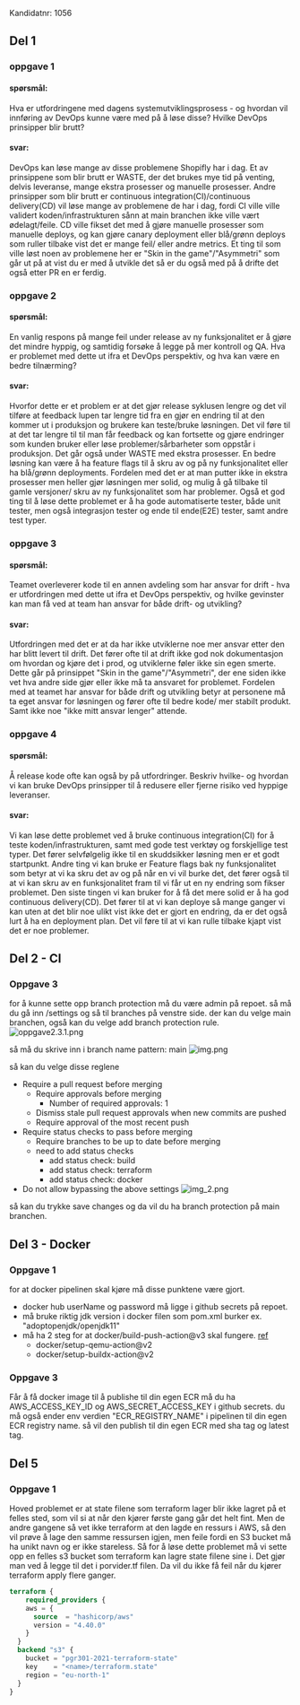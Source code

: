 Kandidatnr: 1056

## Del 1 
### oppgave 1
#### spørsmål: 
Hva er utfordringene med dagens systemutviklingsprosess - 
og hvordan vil innføring av DevOps kunne være med på å løse disse? 
Hvilke DevOps prinsipper blir brutt?

#### svar:
DevOps kan løse mange av disse problemene Shopifly har i dag.
Et av prinsippene som blir brutt er WASTE, der det brukes mye tid på venting, delvis leveranse, mange ekstra prosesser og manuelle prosesser.
Andre prinsipper som blir brutt er continuous integration(CI)/continuous delivery(CD) vil løse mange av problemene de har i dag,
fordi CI ville ville validert koden/infrastrukturen sånn at main branchen ikke ville vært ødelagt/feile.
CD ville fikset det med å gjøre manuelle prosesser som manuelle deploys, og kan gjøre canary deployment eller
blå/grønn deploys som ruller tilbake vist det er mange feil/ eller andre metrics.
Et ting til som ville løst noen av problemene her er "Skin in the game"/"Asymmetri" som går ut på at 
vist du er med å utvikle det så er du også med på å drifte det også etter PR en er ferdig.


### oppgave 2
#### spørsmål:
En vanlig respons på mange feil under release av ny funksjonalitet er å
gjøre det mindre hyppig, og samtidig forsøke å legge på mer kontroll og QA.
Hva er problemet med dette ut ifra et DevOps perspektiv, 
og hva kan være en bedre tilnærming?

#### svar:
Hvorfor dette er et problem er at det gjør release syklusen lengre og det vil tilføre at feedback lupen tar lengre tid fra en gjør en endring til at den kommer ut i produksjon og brukere kan teste/bruke løsningen. Det vil føre til at det tar lengre til til man får feedback og kan fortsette og gjøre endringer som kunden bruker eller løse problemer/sårbarheter som oppstår i produksjon. Det går også under WASTE med ekstra prosesser. 
En bedre løsning kan være å ha feature flags til å skru av og på ny funksjonalitet eller ha blå/grønn deployments. Fordelen med det er at man putter ikke in ekstra prosesser men heller gjør løsningen mer solid, og mulig å gå tilbake til gamle versjoner/ skru av ny funksjonalitet som har problemer. Også et god ting til å løse dette problemet er å ha gode automatiserte tester, både unit tester, men også integrasjon tester og ende til ende(E2E) tester, samt andre test typer.


### oppgave 3
#### spørsmål:
Teamet overleverer kode til en annen avdeling som har ansvar for drift - 
hva er utfordringen med dette ut ifra et DevOps perspektiv, og hvilke gevinster kan man 
få ved at team han ansvar for både drift- og utvikling?

#### svar:
Utfordringen med det er at da har ikke utviklerne noe mer ansvar etter den har blitt levert til drift. Det fører ofte til at drift ikke god nok dokumentasjon om hvordan og kjøre det i prod, og utviklerne føler ikke sin egen smerte. Dette går på prinsippet "Skin in the game"/"Asymmetri", der ene siden ikke vet hva andre side gjør eller ikke må ta ansvaret for problemet.
Fordelen med at teamet har ansvar for både drift og utvikling betyr at personene må ta eget ansvar for løsningen og fører ofte til bedre kode/ mer stabilt produkt. Samt ikke noe "ikke mitt ansvar lenger" attende.


### oppgave 4
#### spørsmål:
Å release kode ofte kan også by på utfordringer. Beskriv hvilke- 
og hvordan vi kan bruke DevOps prinsipper til å redusere eller fjerne risiko 
ved hyppige leveranser.

#### svar:
Vi kan løse dette problemet ved å bruke continuous integration(CI) for å teste koden/infrastrukturen, samt med gode test verktøy og forskjellige test typer. Det fører selvfølgelig ikke til en skuddsikker  løsning men er et godt startpunkt. Andre ting vi kan bruke er Feature flags bak ny funksjonalitet som betyr at vi ka skru det av og på når en vi vil burke det, det fører også til at vi kan skru av en funksjonalitet fram til vi får ut en ny endring som fikser problemet. Den siste tingen vi kan bruker for å få det mere solid er å ha god continuous delivery(CD). Det fører til at vi kan deploye så mange ganger vi kan uten at det blir noe ulikt vist ikke det er gjort en endring, da er det også lurt å ha en deployment plan. Det vil føre til at vi kan rulle tilbake kjapt vist det er noe problemer.


## Del 2 - CI

### Oppgave 3
for å kunne sette opp branch protection må du være admin på repoet.
så må du gå inn /settings og så til branches på venstre side. 
der kan du velge main branchen, også kan du velge add branch protection rule.
![oppgave2.3.1.png](img/oppgave2.3.1.png)

så må du skrive inn i branch name pattern: main
![img.png](img/oppgave2.3.2.png)

så kan du velge disse reglene
- Require a pull request before merging
  - Require approvals before merging
    - Number of required approvals: 1
  - Dismiss stale pull request approvals when new commits are pushed
  - Require approval of the most recent push
- Require status checks to pass before merging
  - Require branches to be up to date before merging
  - need to add status checks
    - add status check: build
    - add status check: terraform
    - add status check: docker
- Do not allow bypassing the above settings
![img_2.png](img/oppgave2.3.3.png)

så kan du trykke save changes og da vil du ha branch protection på main branchen.


## Del 3 - Docker
### Oppgave 1
for at docker pipelinen skal kjøre må disse punktene være gjort.
- docker hub userName og password må ligge i github secrets på repoet.
- må bruke riktig jdk version i docker filen som pom.xml burker ex. "adoptopenjdk/openjdk11"
- må ha 2 steg for at docker/build-push-action@v3 skal fungere. [ref](https://github.com/docker/build-push-action#path-context)
  - docker/setup-qemu-action@v2 
  - docker/setup-buildx-action@v2

### Oppgave 3
Får å få docker image til å publishe til din egen ECR må du ha AWS_ACCESS_KEY_ID og AWS_SECRET_ACCESS_KEY i github secrets.
du må også ender env verdien "ECR_REGISTRY_NAME" i pipelinen til din egen ECR registry name.
så vil den publish til din egen ECR med sha tag og latest tag.


## Del 5
### Oppgave 1
Hoved problemet er at state filene som terraform lager blir ikke lagret på et felles sted, 
som vil si at når den kjører første gang går det helt fint.
Men de andre gangene så vet ikke terraform at den lagde en ressurs i AWS,
så den vil prøve å lage den samme ressursen igjen, men feile fordi en S3 bucket må ha unikt navn og er ikke stareless.
Så for å løse dette problemet må vi sette opp en felles s3 bucket som terraform kan lagre state filene sine i.
Det gjør man ved å legge til det i porvider.tf filen.
Da vil du ikke få feil når du kjører terraform apply flere ganger.
```terraform
terraform {
    required_providers {
    aws = {
      source  = "hashicorp/aws"
      version = "4.40.0"
    }
  }
  backend "s3" {
    bucket = "pgr301-2021-terraform-state"
    key    = "<name>/terraform.state"
    region = "eu-north-1"
  }
}
```